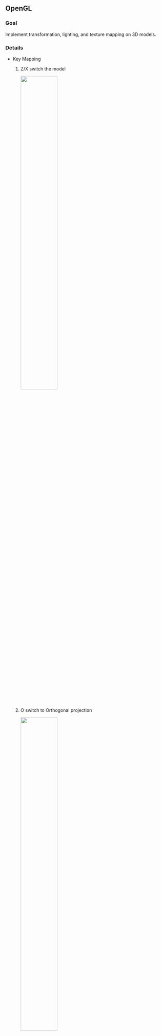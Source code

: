 ## OpenGL
### Goal
Implement transformation, lighting, and texture mapping on 3D models.
### Details
* Key Mapping
    1. Z/X switch the model
    
        <img src="https://i.imgur.com/WMAgq1b.gif" width=50%>
    2. O switch to Orthogonal projection
    
        <img src="https://i.imgur.com/CcoOsbJ.png" width=50%>
    3. P switch to NDC Perspective projection
    
        <img src="https://i.imgur.com/AhaplXh.png" width=50%>
    4. T switch to translation mode
    
        <img src="https://i.imgur.com/ovcr9pd.gif" width=50%>
    5. S switch to scale mode
    
        <img src="https://i.imgur.com/Z4cbzlu.gif" width=50%>
    6. R switch to rotation mode
    
        <img src="https://i.imgur.com/UBs7wse.gif" width=50%>
    7. E switch to translate eye position mode
    
        <img src="https://i.imgur.com/fSrAb7a.gif" width=50%>
    8. C switch to translate viewing center position mode
    
        <img src="https://i.imgur.com/msp2EOw.gif" width=50%>
    9. U switch to translate camera up vector position mode
    
        <img src="https://i.imgur.com/OpjrBqM.gif" width=50%>
    10. L switch between directional/point/spot light
    
        <img src="https://i.imgur.com/VtECsb9.gif" width=50%>
    11. V switch the texture coordinate addressing mode between mirror/repeat mode
    
        <img src="https://i.imgur.com/PjHRFo6.gif" width=50%>
    12. G switch the magnification texture filtering mode between nearest/linear sampling
    
        <img src="https://i.imgur.com/C6Qx9V4.gif" width=50%>
    13. B switch the minification texture filtering mode between nearest/linear_mipmap_linear sampling
    
        <img src="https://i.imgur.com/ksqwxaB.gif" width=50%>

